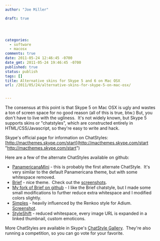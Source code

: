```yaml
---
author: "Joe Miller"

draft: true




categories:
  - software
  - macosx
comments: true
date: 2011-05-24 12:46:45 -0700
date_gmt: 2011-05-24 19:46:45 -0700
published: true
status: publish
tags: []
title: Alternative skins for Skype 5 and 6 on Mac OSX
url: /2011/05/24/alternative-skins-for-skype-5-on-mac-osx/


---
```


The consensus at this point is that Skype 5 on Mac OSX is ugly and wastes a ton of screen space for no good reason (all of this is true, btw.) But, you don't have to live with the ugliness.  It's not widely known, but Skype 5 supports skins or "chatstyles", which are constructed entirely in HTML/CSS/Javascript, so they're easy to write and hack.

<!--more-->

Skype's official page for information on ChatStyles:   [http://macthemes.skype.com/start](http://macthemes.skype.com/start "http://macthemes.skype.com/start")

Here are a few of the alternate ChatStyles available on github:

- [PanamericanaMini](http://pongsocket.com/experiments/skype5mini "PanamericanaMini Skype ChatStyle") - this is probably the first alternate ChatStyle.  It's very similar to the default Panamericana theme, but with some whitespace removed.
- [Brief](http://media.miekd.com/brief/ "Brief Skype ChatStyle") - nice theme.  Check out the [screenshots](http://media.miekd.com/brief/#preview "Brief Skype ChatStyle screenshots").
- [My fork of Brief on github](https://github.com/joemiller/Brief "joemiller Brief fork") - I like the Brief chatstyle, but I made some small modifications to further reduce extra whitespace and I modified colors slightly.
- [Simples](http://edds.github.com/Simples.SkypeChatStyle/ "Simples Skype ChatStyle") - heavily influenced by the Renkoo style for Adium.   [Screenshot](https://github.com/edds/Simples.SkypeChatStyle/blob/skype-v5/screenshot.png "Simples screenshot").
- [StyleShift](https://github.com/Simbul/Skype-StyleShift "StyleShift") - reduced whitespace, every image URL is expanded in a linked thumbnail, custom emoticons.

More ChatStyles are available in Skype's [ChatStyle Gallery](http://macthemes.skype.com/gallery "Skype ChatStyles Gallery").  They're also running a competition, so you can go vote for your favorite.
